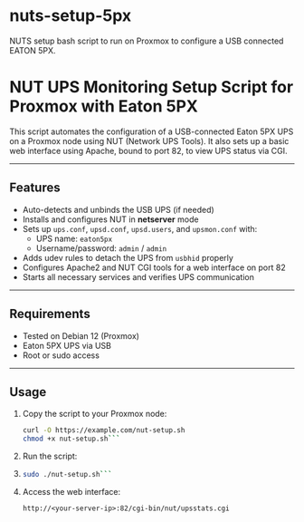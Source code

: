 # nuts-setup-5px
NUTS setup bash script to run on Proxmox to configure a USB connected EATON 5PX.

# NUT UPS Monitoring Setup Script for Proxmox with Eaton 5PX

This script automates the configuration of a USB-connected Eaton 5PX UPS on a Proxmox node using NUT (Network UPS Tools). It also sets up a basic web interface using Apache, bound to port 82, to view UPS status via CGI.

---

## Features

- Auto-detects and unbinds the USB UPS (if needed)
- Installs and configures NUT in **netserver** mode
- Sets up `ups.conf`, `upsd.conf`, `upsd.users`, and `upsmon.conf` with:
  - UPS name: `eaton5px`
  - Username/password: `admin` / `admin`
- Adds udev rules to detach the UPS from `usbhid` properly
- Configures Apache2 and NUT CGI tools for a web interface on port 82
- Starts all necessary services and verifies UPS communication

---

## Requirements

- Tested on Debian 12 (Proxmox)
- Eaton 5PX UPS via USB
- Root or sudo access

---

## Usage

1. Copy the script to your Proxmox node:

   ```bash
   curl -O https://example.com/nut-setup.sh
   chmod +x nut-setup.sh```

2.	Run the script:
3.	
   ```bash
   sudo ./nut-setup.sh```

3. Access the web interface:

   ```http://<your-server-ip>:82/cgi-bin/nut/upsstats.cgi```

